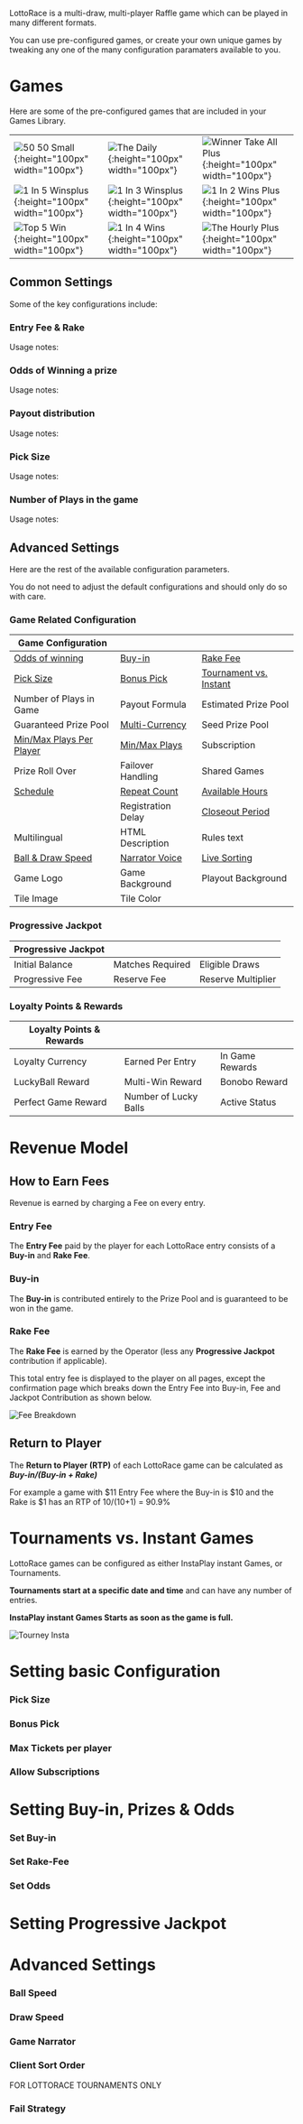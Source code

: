 <!-- TITLE: LottoRace -->
<!-- SUBTITLE: A quick summary of Lottorace -->


LottoRace is a multi-draw, multi-player Raffle game which can be played in many different formats.

You can use pre-configured games, or create your own unique games by tweaking any one of the many configuration paramaters available to you.
# Games
Here are some of the pre-configured games that are included in your Games Library.

| |||
| ------ | ------ | ------ | 
| ![50 50 Small](/uploads/50-50-small.png "50 50 Small"){:height="100px" width="100px"} | ![The Daily](/uploads/the-daily.png "The Daily"){:height="100px" width="100px"} | ![Winner Take All Plus](/uploads/winner-take-all-plus.png "Winner Take All Plus"){:height="100px" width="100px"} |
| ![1 In 5 Winsplus](/uploads/1-in-5-winsplus.png "1 In 5 Winsplus"){:height="100px" width="100px"}  | ![1 In 3 Winsplus](/uploads/1-in-3-winsplus.png "1 In 3 Winsplus"){:height="100px" width="100px"} |  ![1 In 2 Wins Plus](/uploads/1-in-2-wins-plus.png "1 In 2 Wins Plus"){:height="100px" width="100px"}  |    
| ![Top 5 Win](/uploads/top-5-win.png "Top 5 Win"){:height="100px" width="100px"}  |  ![1 In 4 Wins](/uploads/1-in-4-wins.png "1 In 4 Wins"){:height="100px" width="100px"}   | ![The Hourly Plus](/uploads/the-hourly-plus.png "The Hourly Plus"){:height="100px" width="100px"}



## Common Settings

Some of the key configurations include:


### **Entry Fee & Rake**
Usage notes:

### **Odds of Winning a prize**
Usage notes:
### **Payout distribution**
Usage notes:
### **Pick Size**

Usage notes:

### **Number of Plays in the game**

Usage notes:


## **Advanced Settings**

Here are the rest of the available configuration parameters.

You do not need to adjust the default configurations and should only do so with care.

### Game Related Configuration

| Game Configuration |||
| ------ | ------ | ------ | 
| [Odds of winning](/administration/games/lottorace#set-odds) | [Buy-in](/administration/games/lottorace#set-buy-in) | [Rake Fee](/administration/games/lottorace#set-rake-fee) |
| [Pick Size](/administration/games/lottorace#pick-size-2) | [Bonus Pick](/administration/games/lottorace#bonus-pick) |  [Tournament vs. Instant](/administration/games/lottorace#tournaments-vs-instant-games) | 
| Number of Plays in Game | Payout Formula |  Estimated  Prize Pool | 
| Guaranteed Prize Pool | [Multi-Currency](/administration/games/lottorace#game-currency) | Seed Prize Pool | 
| [Min/Max Plays Per Player](/administration/games/lottorace#min-max-entries-per-player) | [Min/Max Plays](/administration/games/lottorace#min-max-entries-per-game) | Subscription | 
| Prize Roll Over | Failover Handling | Shared Games |   
| [Schedule](/administration/games#setting-game-schedules) | [Repeat Count](/administration/games#repeat-count) | [Available Hours](/administration/games#available-hours) |
|  | Registration Delay | [Closeout Period](/administration/games#closeout-period) | 
| Multilingual | HTML Description | Rules text |
| [Ball & Draw Speed](/administration/games/lottorace#ball-speed) | [Narrator Voice](/administration/games/lottorace#game-narrator) | [Live Sorting](/administration/games/lottorace#client-sort-order)  |
| Game Logo | Game Background | Playout Background | 
|Tile Image  | Tile Color ||



### Progressive Jackpot

| Progressive Jackpot |||
| ------ | ------ | ------ | 
| Initial Balance | Matches Required | Eligible Draws | 
| Progressive Fee |  Reserve Fee | Reserve Multiplier |  



### Loyalty Points & Rewards

| Loyalty Points & Rewards |||
| ------ | ------ | ------ | 
| Loyalty Currency | Earned Per Entry |  In Game Rewards |
| LuckyBall Reward | Multi-Win Reward|  Bonobo Reward | 
| Perfect Game Reward | Number of Lucky Balls | Active Status |



# Revenue Model 
## How to Earn Fees

Revenue is earned by charging a Fee on every entry.

### Entry Fee
The **Entry Fee** paid by the player for each LottoRace entry consists of a **Buy-in** and **Rake Fee**.

### Buy-in 
The **Buy-in**  is contributed entirely to the Prize Pool and is guaranteed to be won in the game.

### Rake Fee
The **Rake Fee**  is earned by the Operator (less any **Progressive Jackpot** contribution if applicable).

This total entry fee is displayed to the player on all pages, except the confirmation page which breaks down the Entry Fee into Buy-in, Fee and Jackpot Contribution as shown below.

![Fee Breakdown](/uploads/fee-breakdown.png "Fee Breakdown")


## Return to Player

The **Return to Player (RTP)** of each LottoRace game can be calculated as  ***Buy-in/(Buy-in + Rake)***

For example a game with $11 Entry Fee where the Buy-in is $10 and the Rake is $1 has an RTP of  10/(10+1) = 90.9% 


# Tournaments vs. Instant Games

LottoRace games can be configured as either InstaPlay instant Games, or Tournaments.


**Tournaments start at a specific date and time**  and can have any number of entries.

**InstaPlay instant Games Starts as soon as the game is full.**


![Tourney Insta](/uploads/tourney-insta.png "Tourney Insta")



# Setting basic Configuration

### Pick Size 
### Bonus Pick 
### Max Tickets per player
### Allow Subscriptions






# Setting Buy-in, Prizes & Odds
### Set Buy-in
### Set Rake-Fee
### Set Odds



# Setting Progressive Jackpot



# Advanced Settings

### Ball Speed
### Draw Speed
### Game Narrator
### Client Sort Order

FOR LOTTORACE TOURNAMENTS ONLY
### Fail Strategy 

